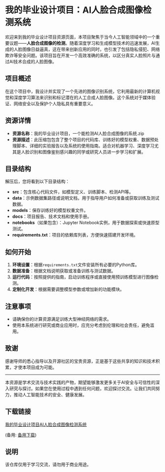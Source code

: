 # 我的毕业设计项目：AI人脸合成图像检测系统

欢迎来到我的毕业设计项目资源页面，本项目聚焦于当今人工智能领域中的一个重要议题——**人脸合成图像的检测**。随着深度学习和生成模型技术的迅速发展，AI生成的人脸图像日益逼真，这在带来创新应用的同时，也引发了包括隐私侵犯、网络欺诈等安全问题。该项目旨在开发一个高效准确的系统，以区分真实人脸照片与通过AI技术合成的人脸图像。

## 项目概述

在这个项目中，我设计并实现了一个先进的图像识别系统，它利用最新的计算机视觉和深度学习算法来识别和标记潜在的人工合成人脸图像。这个系统对于媒体验证、网络安全以及保护个人隐私具有重要意义。

## 资源详情

- **资源名称**：我的毕业设计项目，一个能检测AI人脸合成图像的系统.zip
- **资源描述**：此压缩包包含了整个项目的代码库、训练好的模型权重、数据预处理脚本、详细的实验报告以及系统的使用指南。适合对机器学习、深度学习尤其是人脸识别和图像鉴别感兴趣的同学或研究人员进一步学习和扩展。

## 目录结构

解压后，您将看到以下目录结构：

- **src**：包含核心代码文件，如模型定义、训练脚本、检测API等。
- **data**：示例数据集路径或说明文档，用于指导用户如何准备或获取训练及测试数据。
- **models**：保存训练好的模型权重文件。
- **docs**：项目报告、技术文档和使用手册。
- **notebooks**（如果包含）：Jupyter Notebook实例，用于数据探索或快速原型测试。
- **requirements.txt**：项目的依赖库列表，方便快速搭建开发环境。

## 如何开始

1. **环境设置**：根据`requirements.txt`文件安装所有必要的Python库。
2. **数据准备**：根据文档说明获取或准备训练与测试数据。
3. **运行代码**：按照提供的指南，启动训练程序或直接使用预训练模型进行图像检测。
4. **定制化开发**：根据需要调整模型参数或增加新的功能模块。

## 注意事项

- 请确保你的计算资源满足训练大型神经网络的需求。
- 使用本系统进行研究或商业应用时，应充分考虑到伦理和社会责任，避免滥用。

## 致谢

感谢导师的悉心指导以及开源社区的宝贵资源，正是基于这些共享的知识和技术积累，才使本项目成为可能。

---

本资源是学术交流与技术实践的产物，期望能够激发更多关于AI安全与可信性的深入研究与探讨。如果您在使用过程中遇到任何问题，欢迎探讨交流。让我们共同努力，推动人工智能技术的安全、健康发展。

## 下载链接
[我的毕业设计项目AI人脸合成图像检测系统](https://pan.quark.cn/s/dac77f285865) 

(备用: [备用下载](https://pan.baidu.com/s/1eKiKyxBSXWFrt263SpNxtw?pwd=1234))

## 说明

该仓库仅用于学习交流，请勿用于商业用途。
